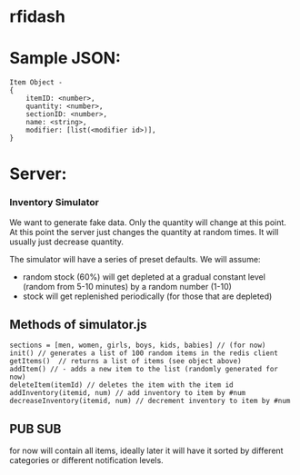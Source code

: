 rfidash
=======

# Sample JSON:


```
Item Object - 
{
	itemID: <number>,
	quantity: <number>,
	sectionID: <number>,
	name: <string>,
	modifier: [list(<modifier id>)],
}
```

# Server:

### Inventory Simulator

We want to generate fake data. Only the quantity will change at this point. At this point the server just changes the quantity at random times. It will usually just decrease quantity.

The simulator will have a series of preset defaults. We will assume:
- random stock (60%) will get depleted at a gradual constant level (random from 5-10 minutes) by a random number (1-10)
- stock will get replenished periodically (for those that are depleted)

## Methods of simulator.js
```
sections = [men, women, girls, boys, kids, babies] // (for now)
init() // generates a list of 100 random items in the redis client
getItems() 	// returns a list of items (see object above)
addItem() // - adds a new item to the list (randomly generated for now)
deleteItem(itemId) // deletes the item with the item id
addInventory(itemid, num) // add inventory to item by #num
decreaseInventory(itemid, num) // decrement inventory to item by #num
```

## PUB SUB
 for now will contain all items, ideally later it will have it sorted by different categories or different notification levels.